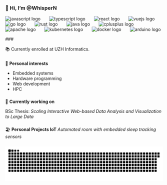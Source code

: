 ### 👋 Hi, I’m @WhisperN

<p float="left">
<img src="https://cdn.jsdelivr.net/gh/devicons/devicon/icons/javascript/javascript-original.svg" height="25" alt="javascript logo"  />
<img width="20" />
<img src="https://cdn.jsdelivr.net/gh/devicons/devicon/icons/typescript/typescript-original.svg" height="25" alt="typescript logo"  />
<img width="20" />
<img src="https://cdn.jsdelivr.net/gh/devicons/devicon/icons/react/react-original.svg" height="25" alt="react logo"  />
<img width="20" />
<img src="https://cdn.jsdelivr.net/gh/devicons/devicon/icons/vuejs/vuejs-original.svg" height="25" alt="vuejs logo"  />
<img width="20" />
<img src="https://cdn.jsdelivr.net/gh/devicons/devicon/icons/go/go-original.svg" height="25" alt="go logo"  />
<img width="20" />
<img src="https://cdn.jsdelivr.net/gh/devicons/devicon/icons/rust/rust-original.svg" height="25" alt="rust logo"  />
<img width="20" />
<img src="https://cdn.jsdelivr.net/gh/devicons/devicon/icons/java/java-original.svg" height="25" alt="java logo"  />
<img width="20" />
<img src="https://cdn.jsdelivr.net/gh/devicons/devicon/icons/cplusplus/cplusplus-original.svg" height="25" alt="cplusplus logo"  />
<img width="20" />
<img src="https://cdn.jsdelivr.net/gh/devicons/devicon/icons/apache/apache-original.svg" height="25" alt="apache logo"  />
<img width="20" />
<img src="https://cdn.jsdelivr.net/gh/devicons/devicon/icons/kubernetes/kubernetes-plain.svg" height="25" alt="kubernetes logo"  />
<img width="20" />
<img src="https://cdn.jsdelivr.net/gh/devicons/devicon/icons/docker/docker-original.svg" height="25" alt="docker logo"  />
<img width="20" />
<img src="https://cdn.jsdelivr.net/gh/devicons/devicon/icons/arduino/arduino-original.svg" height="25" alt="arduino logo"  />
</p>
###

📚 Currently enrolled at UZH Informatics.

###

🎯 **Personal interests**
- Embedded systems
- Hardware programming
- Web development
- HPC

###

🚀 **Currently working on**

BSc Thesis: _Scaling Interactive Web-based Data Analysis and Visualization to Large Data_

###

🏖️ **Personal Projects IoT**
_Automated room with embedded sleep tracking sensors_

###

<img src="https://raw.githubusercontent.com/WhisperN/WhisperN/output/snake.svg" alt="Snake animation" />

###

